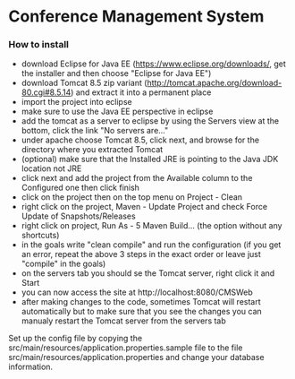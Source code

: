 # Conference Management System

### How to install

- download Eclipse for Java EE (https://www.eclipse.org/downloads/, get the installer and then choose "Eclipse for Java EE")
- download Tomcat 8.5 zip variant (http://tomcat.apache.org/download-80.cgi#8.5.14) and extract it into a permanent place
- import the project into eclipse
- make sure to use the Java EE perspective in eclipse
- add the tomcat as a server to eclipse by using the Servers view at the bottom, click the link "No servers are..." 
- under apache choose Tomcat 8.5, click next, and browse for the directory where you extracted Tomcat
- (optional) make sure that the Installed JRE is pointing to the Java JDK location not JRE
- click next and add the project from the Available column to the Configured one then click finish
- click on the project then on the top menu on Project - Clean
- right click on the project, Maven - Update Project and check Force Update of Snapshots/Releases
- right click on project, Run As - 5 Maven Build... (the option without any shortcuts)
- in the goals write "clean compile" and run the configuration (if you get an error, repeat the above 3 steps in the exact order or leave just "compile" in the goals)
- on the servers tab you should se the Tomcat server, right click it and Start
- you can now access the site at http://localhost:8080/CMSWeb
- after making changes to the code, sometimes Tomcat will restart automatically but to make sure that you see the changes you can manualy restart the Tomcat server from the
servers tab


Set up the config file by copying the src/main/resources/application.properties.sample file to the file src/main/resources/application.properties and change your database information.
